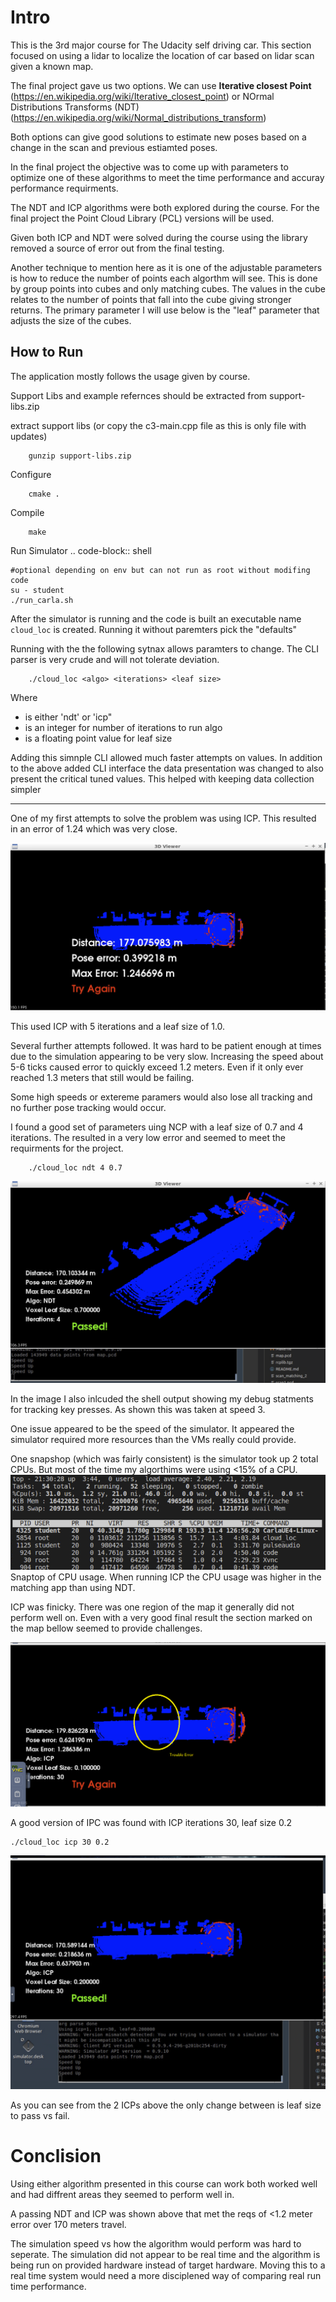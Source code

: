 Intro
=====


This is the 3rd major course for The Udacity self driving car. This section focused on using a lidar to localize the location of car based on lidar scan given a known map.

The final project gave us two options. We can use **Iterative closest Point** (https://en.wikipedia.org/wiki/Iterative_closest_point) or NOrmal Distributions Transforms (NDT) (https://en.wikipedia.org/wiki/Normal_distributions_transform)

Both options can give good solutions to estimate new poses based on a change in the scan and previous estiamted poses.


In the final project the objective was to come up with parameters to optimize one of these algorithms to meet the time performance and accuray performance requirments.


The NDT and ICP algorithms were both explored during the course. For the final project the Point Cloud Library (PCL) versions will be used.

Given both ICP and NDT were solved during the course using the library removed a source of error out from the final testing.

Another technique to mention here as it is one of the adjustable parameters is how to reduce the number of points each algorthm will see. This is done by group points into cubes and only matching cubes. The values in the cube relates to the number of points that fall into the cube giving stronger returns. The primary parameter I will use below is the "leaf" parameter that adjusts the size of the cubes.

How to Run
----------
The application mostly follows the usage given by course.

Support Libs and example refernces should be extracted from support-libs.zip

extract support libs (or copy the c3-main.cpp file as this is only file with updates)
```
    gunzip support-libs.zip
```

Configure
```
    cmake .
```

Compile
```
    make
```

Run Simulator
.. code-block:: shell

    #optional depending on env but can not run as root without modifing code
    su - student
    ./run_carla.sh

After the simulator is running and the code is built an executable name `cloud_loc` is created.
Running it without paremters pick the "defaults"

Running with the the following sytnax allows paramters to change. The CLI parser is very crude and will not tolerate deviation.

```
    ./cloud_loc <algo> <iterations> <leaf size>
```

Where
* **<algo>** is either 'ndt' or 'icp"
* **<iterations>** is an integer for number of iterations to run algo
* **<leaf size>** is a floating point value for leaf size

Adding this simnple CLI allowed much faster attempts on values. In addition to the above added CLI interface the data presentation
was changed to also present the critical tuned values. This helped with keeping data collection simpler


----------

One of my first attempts to solve the problem was using ICP. This resulted in an error of 1.24 which was very close.

![Early attempt](c3-project/images/icp_leaf1.0_itr5_speed3.png)

This used ICP with 5 iterations and a leaf size of 1.0.


Several further attempts followed. It was hard to be patient enough at times due to the simulation appearing to be very slow. Increasing the speed about 5-6 ticks caused error to quickly exceed 1.2 meters. Even if it only ever reached 1.3 meters that still would be failing.

Some high speeds or extereme paramers would also lose all tracking and no further pose tracking would occur.

I found a good set of parameters uing NCP with a leaf size of 0.7 and 4 iterations. The resulted in a very low error and seemed to meet the requirments for the project.

```
    ./cloud_loc ndt 4 0.7
```

![Good NDT](c3-project/images/ndt_leaf0.7_itr4_speed3.png)

In the image I also inlcuded the shell output showing my debug statments for tracking key presses. As shown this was taken at speed 3.

One issue appeared to be the speed of the simulator. It appeared the simulator required more resources than the VMs really could provide.

One snapshop (which was fairly consistent) is the simulator took up 2 total CPUs. But most of the time my algorthims were using <15% of a CPU.
![Performance issues](c3-project/images/cpu_usage.png)
Snaptop of CPU usage. When running ICP the CPU usage was higher in the matching app than using NDT.


ICP was finicky. There was one region of the map it generally did not perform well on. Even with a very good final result the section marked on the map bellow seemed to provide challenges.

![Bad ICP](c3-project/images/icp_leaf0.1_itr30_speed3.png)


A good version of IPC was found with ICP iterations 30, leaf size 0.2

```
./cloud_loc icp 30 0.2
```
![Good ICP](c3-project/images/icp_leaf0.2_itr30_speed3.png)


As you can see from the 2 ICPs above the only change between is leaf size to pass vs fail.




# Conclision
Using either algorithm presented in this course can work both worked well and had diffrent areas they seemed to perform well in.

A passing NDT and ICP was shown above that met the reqs of <1.2 meter error over 170 meters travel.

The simulation speed vs how the algorithm would perform was hard to seperate. The simulation did not appear to be real time and the algorithm is being run on provided hardware instead of target hardware. Moving this to a real time system would need a more disciplened way of comparing real run time performance.
